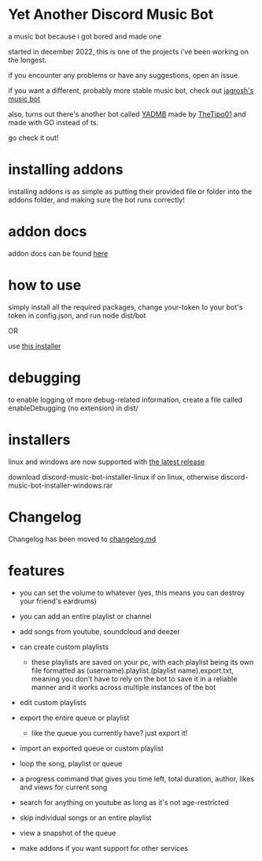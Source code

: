 # Yet Another Discord Music Bot
a music bot because i got bored and made one

started in december 2022, this is one of the projects i've been working on the longest.

if you encounter any problems or have any suggestions, open an issue.

if you want a different, probably more stable music bot, check out [jagrosh's music bot](https://github.com/jagrosh/MusicBot)

also, turns out there's another bot called [YADMB](https://github.com/TheTipo01/YADMB) made by [TheTipo01](https://github.com/TheTipo01) and made with GO instead of ts.

go check it out!

# installing addons

installing addons is as simple as putting their provided file or folder into the addons folder, and making sure the bot runs correctly!

# addon docs

addon docs can be found [here](https://github.com/tairasoul/YADMB/blob/main/addon-docs.md)

# how to use

simply install all the required packages, change your-token to your bot's token in config.json, and run node dist/bot

OR

use [this installer](https://github.com/fheahdythdr/discord-music-bot-setup/releases/tag/v1.2.0)

# debugging

to enable logging of more debug-related information, create a file called enableDebugging (no extension) in dist/

# installers

linux and windows are now supported with [the latest release](https://github.com/tairasoul/discord-music-bot-setup/releases/tag/v1.2.0)

download discord-music-bot-installer-linux if on linux, otherwise discord-music-bot-installer-windows.rar

# Changelog

Changelog has been moved to [changelog.md](https://github.com/tairasoul/YADMB/blob/main/changelog.md)

# features

- you can set the volume to whatever (yes, this means you can destroy your friend's eardrums)

- you can add an entire playlist or channel

- add songs from youtube, soundcloud and deezer

- can create custom playlists
    - these playlists are saved on your pc, with each playlist being its own file formatted as (username).playlist.(playlist name).export.txt, meaning you don't have to rely on the bot to save it in a reliable manner and it works across multiple instances of the bot

- edit custom playlists

- export the entire queue or playlist
    - like the queue you currently have? just export it!

- import an exported queue or custom playlist

- loop the song, playlist or queue

- a progress command that gives you time left, total duration, author, likes and views for current song

- search for anything on youtube as long as it's not age-restricted

- skip individual songs or an entire playlist

- view a snapshot of the queue

- make addons if you want support for other services
